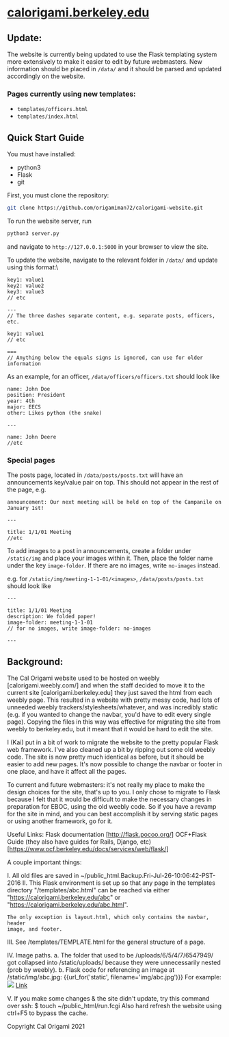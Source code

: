 # [calorigami.berkeley.edu](https://calorigami.berkeley.edu)

## Update:
The website is currently being updated to use the Flask templating system more
extensively to make it easier to edit by future webmasters. New information
should be placed in `/data/` and it should be parsed and updated accordingly
on the website.

### Pages currently using new templates:
* `templates/officers.html`
* `templates/index.html`

## Quick Start Guide
You must have installed:
* python3
* Flask
* git

First, you must clone the repository:
```bash
git clone https://github.com/origamiman72/calorigami-website.git
```
To run the website server, run
```bash
python3 server.py
```
and navigate to `http://127.0.0.1:5000` in your browser to view the site.

To update the website, navigate to the relevant folder in `/data/` and update
using this format:\\
```
key1: value1
key2: value2
key3: value3
// etc

---
// The three dashes separate content, e.g. separate posts, officers, etc.

key1: value1
// etc

===
// Anything below the equals signs is ignored, can use for older information
```

As an example, for an officer, `/data/officers/officers.txt` should look like
```
name: John Doe
position: President
year: 4th
major: EECS
other: Likes python (the snake)

---

name: John Deere
//etc
```

### Special pages
The posts page, located in `/data/posts/posts.txt` will have an announcements
key/value pair on top. This should not appear in the rest of the page,
e.g.

```
announcement: Our next meeting will be held on top of the Campanile on January 1st!

---

title: 1/1/01 Meeting
//etc
```
To add images to a post in announcements, create a folder under `/static/img` and place your images within it. Then, place the folder name under the key `image-folder`. If there are no images, write `no-images` instead.

e.g. for `/static/img/meeting-1-1-01/<images>`, `/data/posts/posts.txt` should look like

```
---

title: 1/1/01 Meeting
description: We folded paper!
image-folder: meeting-1-1-01
// for no images, write image-folder: no-images

---
```


## Background:
The Cal Origami website used to be hosted on weebly [calorigami.weebly.com/] and
when the staff decided to move it to the current site [calorigami.berkeley.edu]
they just saved the html from each weebly page. This resulted in a website with
pretty messy code, had lots of unneeded weebly trackers/stylesheets/whatever,
and was incredibly static (e.g. if you wanted to change the navbar, you'd
have to edit every single page). Copying the files in this way was effective for
migrating the site from weebly to berkeley.edu, but it meant that it would be
hard to edit the site.

I (Kai) put in a bit of work to migrate the website to the pretty popular Flask
web framework. I've also cleaned up a bit by ripping out some old weebly code.
The site is now pretty much identical as before, but it should be easier to add
new pages. It's now possible to change the navbar or footer in one place, and
have it affect all the pages.

To current and future webmasters: it's not really my place to make the design
choices for the site, that's up to you. I only chose to migrate to Flask because
I felt that it would be difficult to make the necessary changes in preparation
for EBOC, using the old weebly code. So if you have a revamp for the site in
mind, and you can best accomplish it by serving static pages or using another
framework, go for it.

Useful Links:
Flask documentation
    [http://flask.pocoo.org/]
OCF+Flask Guide (they also have guides for Rails, Django, etc)
    [https://www.ocf.berkeley.edu/docs/services/web/flask/]

A couple important things:

I. All old files are saved in ~/public_html.Backup.Fri-Jul-26-10:06:42-PST-2016
II. This Flask environment is set up so that any page in the templates directory
    "/templates/abc.html" can be reached via either
       "https://calorigami.berkeley.edu/abc"
    or
       "https://calorigami.berkeley.edu/abc.html".

    The only exception is layout.html, which only contains the navbar, header
    image, and footer.

III. See /templates/TEMPLATE.html for the general structure of a page.

IV. Image paths.
 a. The folder that used to be /uploads/6/5/4/7/6547949/ got collapsed into
      /static/uploads/ because they were unnecessarily nested (prob by weebly).
 b. Flask code for referencing an image at /static/img/abc.jpg:
 	  {{url_for('static', filename='img/abc.jpg')}}
 	For example:
      <img src="{{url_for('static', filename='img/abc.JPG')}}" />
      <a href="{{url_for('static', filename='img/abc.jpg')}}">Link</a>

V. If you make some changes & the site didn't update, try this command over ssh:
    $ touch ~/public_html/run.fcgi
   Also hard refresh the website using ctrl+F5 to bypass the cache.

Copyright Cal Origami 2021
